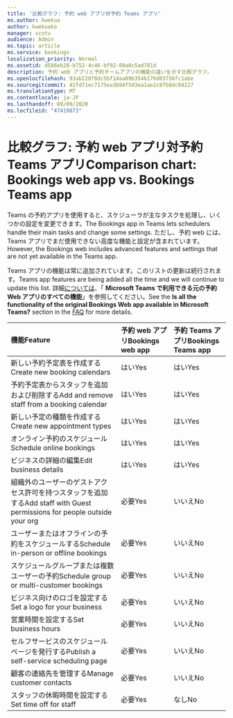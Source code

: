 ```yaml
---
title: '比較グラフ: 予約 web アプリ対予約 Teams アプリ'
ms.author: kwekua
author: kwekuako
manager: scotv
audience: Admin
ms.topic: article
ms.service: bookings
localization_priority: Normal
ms.assetid: d586eb28-b752-4c46-bf92-00a0c5ad781d
description: 予約 web アプリと予約チームアプリの機能の違いを示す比較グラフ。
ms.openlocfilehash: 93ab228f8dc5bf14aa09b354b176d03756fc1abe
ms.sourcegitcommit: 41fd71ec7175ea3b94f5d3ea1ae2c8fb8dc84227
ms.translationtype: MT
ms.contentlocale: ja-JP
ms.lasthandoff: 09/09/2020
ms.locfileid: "47419873"
---
```

# <a name="comparison-chart-bookings-web-app-vs-bookings-teams-app"></a><span data-ttu-id="f2369-103">比較グラフ: 予約 web アプリ対予約 Teams アプリ</span><span class="sxs-lookup"><span data-stu-id="f2369-103">Comparison chart: Bookings web app vs. Bookings Teams app</span></span>

<span data-ttu-id="f2369-104">Teams の予約アプリを使用すると、スケジューラが主なタスクを処理し、いくつかの設定を変更できます。</span><span class="sxs-lookup"><span data-stu-id="f2369-104">The Bookings app in Teams lets schedulers handle their main tasks and change some settings.</span></span> <span data-ttu-id="f2369-105">ただし、予約 web には、Teams アプリでまだ使用できない高度な機能と設定が含まれています。</span><span class="sxs-lookup"><span data-stu-id="f2369-105">However, the Bookings web includes advanced features and settings that are not yet available in the Teams app.</span></span>

<span data-ttu-id="f2369-106">Teams アプリの機能は常に追加されています。このリストの更新は続行されます。</span><span class="sxs-lookup"><span data-stu-id="f2369-106">Teams app features are being added all the time and we will continue to update this list.</span></span> <span data-ttu-id="f2369-107">詳細[については](bookings-faq.md)、「 **Microsoft Teams で利用できる元の予約 Web アプリのすべての機能**」を参照してください。</span><span class="sxs-lookup"><span data-stu-id="f2369-107">See the **Is all the functionality of the original Bookings Web app available in Microsoft Teams?** section in the [FAQ](bookings-faq.md) for more details.</span></span>

| <span data-ttu-id="f2369-108">機能</span><span class="sxs-lookup"><span data-stu-id="f2369-108">Feature</span></span> | <span data-ttu-id="f2369-109">予約 web アプリ</span><span class="sxs-lookup"><span data-stu-id="f2369-109">Bookings web app</span></span> | <span data-ttu-id="f2369-110">予約 Teams アプリ</span><span class="sxs-lookup"><span data-stu-id="f2369-110">Bookings Teams app</span></span> |
|:---|:---|:---|
| <span data-ttu-id="f2369-111">新しい予約予定表を作成する</span><span class="sxs-lookup"><span data-stu-id="f2369-111">Create new booking calendars</span></span> | <span data-ttu-id="f2369-112">はい</span><span class="sxs-lookup"><span data-stu-id="f2369-112">Yes</span></span> | <span data-ttu-id="f2369-113">はい</span><span class="sxs-lookup"><span data-stu-id="f2369-113">Yes</span></span> |
| <span data-ttu-id="f2369-114">予約予定表からスタッフを追加および削除する</span><span class="sxs-lookup"><span data-stu-id="f2369-114">Add and remove staff from a booking calendar</span></span> | <span data-ttu-id="f2369-115">はい</span><span class="sxs-lookup"><span data-stu-id="f2369-115">Yes</span></span> | <span data-ttu-id="f2369-116">はい</span><span class="sxs-lookup"><span data-stu-id="f2369-116">Yes</span></span> |
| <span data-ttu-id="f2369-117">新しい予定の種類を作成する</span><span class="sxs-lookup"><span data-stu-id="f2369-117">Create new appointment types</span></span> | <span data-ttu-id="f2369-118">はい</span><span class="sxs-lookup"><span data-stu-id="f2369-118">Yes</span></span> | <span data-ttu-id="f2369-119">はい</span><span class="sxs-lookup"><span data-stu-id="f2369-119">Yes</span></span> |
| <span data-ttu-id="f2369-120">オンライン予約のスケジュール</span><span class="sxs-lookup"><span data-stu-id="f2369-120">Schedule online bookings</span></span> | <span data-ttu-id="f2369-121">はい</span><span class="sxs-lookup"><span data-stu-id="f2369-121">Yes</span></span> | <span data-ttu-id="f2369-122">はい</span><span class="sxs-lookup"><span data-stu-id="f2369-122">Yes</span></span> |
| <span data-ttu-id="f2369-123">ビジネスの詳細の編集</span><span class="sxs-lookup"><span data-stu-id="f2369-123">Edit business details</span></span> | <span data-ttu-id="f2369-124">はい</span><span class="sxs-lookup"><span data-stu-id="f2369-124">Yes</span></span> | <span data-ttu-id="f2369-125">はい</span><span class="sxs-lookup"><span data-stu-id="f2369-125">Yes</span></span> |
| <span data-ttu-id="f2369-126">組織外のユーザーのゲストアクセス許可を持つスタッフを追加する</span><span class="sxs-lookup"><span data-stu-id="f2369-126">Add staff with Guest permissions for people outside your org</span></span> | <span data-ttu-id="f2369-127">必要</span><span class="sxs-lookup"><span data-stu-id="f2369-127">Yes</span></span> | <span data-ttu-id="f2369-128">いいえ</span><span class="sxs-lookup"><span data-stu-id="f2369-128">No</span></span> |
| <span data-ttu-id="f2369-129">ユーザーまたはオフラインの予約をスケジュールする</span><span class="sxs-lookup"><span data-stu-id="f2369-129">Schedule in-person or offline bookings</span></span> | <span data-ttu-id="f2369-130">必要</span><span class="sxs-lookup"><span data-stu-id="f2369-130">Yes</span></span> | <span data-ttu-id="f2369-131">いいえ</span><span class="sxs-lookup"><span data-stu-id="f2369-131">No</span></span> |
| <span data-ttu-id="f2369-132">スケジュールグループまたは複数ユーザーの予約</span><span class="sxs-lookup"><span data-stu-id="f2369-132">Schedule group or multi-customer bookings</span></span> | <span data-ttu-id="f2369-133">必要</span><span class="sxs-lookup"><span data-stu-id="f2369-133">Yes</span></span> | <span data-ttu-id="f2369-134">いいえ</span><span class="sxs-lookup"><span data-stu-id="f2369-134">No</span></span> |
| <span data-ttu-id="f2369-135">ビジネス向けのロゴを設定する</span><span class="sxs-lookup"><span data-stu-id="f2369-135">Set a logo for your business</span></span> | <span data-ttu-id="f2369-136">必要</span><span class="sxs-lookup"><span data-stu-id="f2369-136">Yes</span></span> | <span data-ttu-id="f2369-137">いいえ</span><span class="sxs-lookup"><span data-stu-id="f2369-137">No</span></span> |
| <span data-ttu-id="f2369-138">営業時間を設定する</span><span class="sxs-lookup"><span data-stu-id="f2369-138">Set business hours</span></span> | <span data-ttu-id="f2369-139">必要</span><span class="sxs-lookup"><span data-stu-id="f2369-139">Yes</span></span> | <span data-ttu-id="f2369-140">いいえ</span><span class="sxs-lookup"><span data-stu-id="f2369-140">No</span></span> |
| <span data-ttu-id="f2369-141">セルフサービスのスケジュールページを発行する</span><span class="sxs-lookup"><span data-stu-id="f2369-141">Publish a self-service scheduling page</span></span> | <span data-ttu-id="f2369-142">必要</span><span class="sxs-lookup"><span data-stu-id="f2369-142">Yes</span></span> | <span data-ttu-id="f2369-143">いいえ</span><span class="sxs-lookup"><span data-stu-id="f2369-143">No</span></span> |
| <span data-ttu-id="f2369-144">顧客の連絡先を管理する</span><span class="sxs-lookup"><span data-stu-id="f2369-144">Manage customer contacts</span></span> | <span data-ttu-id="f2369-145">必要</span><span class="sxs-lookup"><span data-stu-id="f2369-145">Yes</span></span> | <span data-ttu-id="f2369-146">いいえ</span><span class="sxs-lookup"><span data-stu-id="f2369-146">No</span></span> |
| <span data-ttu-id="f2369-147">スタッフの休暇時間を設定する</span><span class="sxs-lookup"><span data-stu-id="f2369-147">Set time off for staff</span></span> | <span data-ttu-id="f2369-148">必要</span><span class="sxs-lookup"><span data-stu-id="f2369-148">Yes</span></span> | <span data-ttu-id="f2369-149">なし</span><span class="sxs-lookup"><span data-stu-id="f2369-149">No</span></span> |
